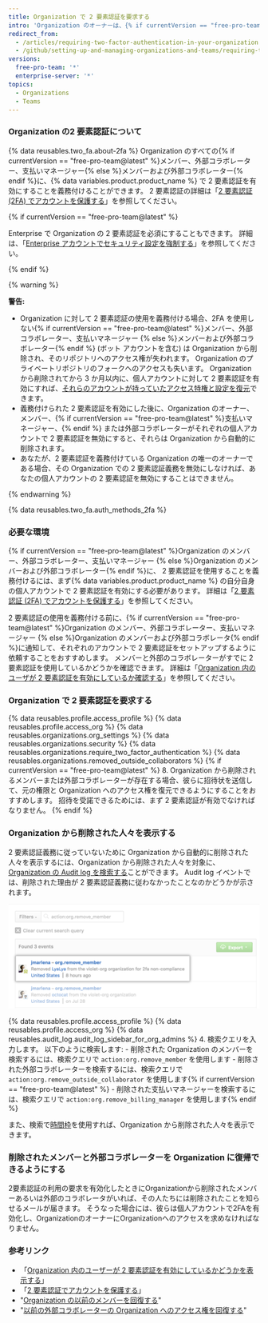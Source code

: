 ```yaml
---
title: Organization で 2 要素認証を要求する
intro: 'Organization のオーナーは、{% if currentVersion == "free-pro-team@latest" %}Organization のメンバー、外部コラボレーター、支払いマネージャー {% else %}Organization のメンバーおよび外部のコラボレーター{% endif %}に、それぞれの個人アカウントに対する 2 要素認証を有効にするように義務付けることで、悪意のある行為者が Organization のリポジトリや設定にアクセスしにくくすることができます。'
redirect_from:
  - /articles/requiring-two-factor-authentication-in-your-organization
  - /github/setting-up-and-managing-organizations-and-teams/requiring-two-factor-authentication-in-your-organization
versions:
  free-pro-team: '*'
  enterprise-server: '*'
topics:
  - Organizations
  - Teams
---
```


### Organization の2 要素認証について

{% data reusables.two_fa.about-2fa %} Organization のすべての{% if currentVersion == "free-pro-team@latest" %}メンバー、外部コラボレーター、支払いマネージャー{% else %}メンバーおよび外部コラボレーター{% endif %}に、{% data variables.product.product_name %} で 2 要素認証を有効にすることを義務付けることができます。 2 要素認証の詳細は「[2 要素認証 (2FA) でアカウントを保護する](/github/authenticating-to-github/securing-your-account-with-two-factor-authentication-2fa)」を参照してください。

{% if currentVersion == "free-pro-team@latest" %}

Enterprise で Organization の 2 要素認証を必須にすることもできます。 詳細は、「[Enterprise アカウントでセキュリティ設定を強制する](/github/setting-up-and-managing-your-enterprise/enforcing-security-settings-in-your-enterprise-account#requiring-two-factor-authentication-for-organizations-in-your-enterprise-account)」を参照してください。

{% endif %}

{% warning %}

**警告:**

- Organization に対して 2 要素認証の使用を義務付ける場合、2FA を使用しない{% if currentVersion == "free-pro-team@latest" %}メンバー、外部コラボレーター、支払いマネージャー {% else %}メンバーおよび外部コラボレーター{% endif %} (ボット アカウントを含む) は Organization から削除され、そのリポジトリへのアクセス権が失われます。 Organization のプライベートリポジトリのフォークへのアクセスも失います。 Organization から削除されてから 3 か月以内に、個人アカウントに対して 2 要素認証を有効にすれば、[それらのアカウントが持っていたアクセス特権と設定を復元](/articles/reinstating-a-former-member-of-your-organization)できます。
- 義務付けられた 2 要素認証を有効にした後に、Organization のオーナー、メンバー、{% if currentVersion == "free-pro-team@latest" %}支払いマネージャー、{% endif %} または外部コラボレーターがそれぞれの個人アカウントで 2 要素認証を無効にすると、それらは Organization から自動的に削除されます。
- あなたが、2 要素認証を義務付けている Organization の唯一のオーナーである場合、その Organization での 2 要素認証義務を無効にしなければ、あなたの個人アカウントの 2 要素認証を無効にすることはできません。

{% endwarning %}

{% data reusables.two_fa.auth_methods_2fa %}

### 必要な環境

{% if currentVersion == "free-pro-team@latest" %}Organization のメンバー、外部コラボレーター、支払いマネージャー {% else %}Organization のメンバーおよび外部コラボレーター{% endif %}に、 2 要素認証を使用することを義務付けるには、まず{% data variables.product.product_name %} の自分自身の個人アカウントで 2 要素認証を有効にする必要があります。 詳細は「[2 要素認証 (2FA) でアカウントを保護する](/github/authenticating-to-github/securing-your-account-with-two-factor-authentication-2fa)」を参照してください。

2 要素認証の使用を義務付ける前に、{% if currentVersion == "free-pro-team@latest" %}Organization のメンバー、外部コラボレーター、支払いマネージャー {% else %}Organization のメンバーおよび外部コラボレータ{% endif %}に通知して、それぞれのアカウントで 2 要素認証をセットアップするように依頼することをおすすめします。 メンバーと外部のコラボレーターがすでに 2 要素認証を使用しているかどうかを確認できます。 詳細は「[Organization 内のユーザが 2 要素認証を有効にしているか確認する](/organizations/keeping-your-organization-secure/viewing-whether-users-in-your-organization-have-2fa-enabled)」を参照してください。

### Organization で 2 要素認証を要求する

{% data reusables.profile.access_profile %}
{% data reusables.profile.access_org %}
{% data reusables.organizations.org_settings %}
{% data reusables.organizations.security %}
{% data reusables.organizations.require_two_factor_authentication %}
{% data reusables.organizations.removed_outside_collaborators %}
{% if currentVersion == "free-pro-team@latest" %}
8. Organization から削除されるメンバーまたは外部コラボレーターが存在する場合、彼らに招待状を送信して、元の権限と Organization へのアクセス権を復元できるようにすることをおすすめします。 招待を受諾できるためには、まず 2 要素認証が有効でなければなりません。
{% endif %}

### Organization から削除された人々を表示する

2 要素認証義務に従っていないために Organization から自動的に削除された人々を表示するには、Organization から削除された人々を対象に、[Organization の Audit log を検索する](/articles/reviewing-the-audit-log-for-your-organization/#accessing-the-audit-log)ことができます。 Audit log イベントでは、削除された理由が 2 要素認証義務に従わなかったことなのかどうかが示されます。

![2 要素認証の違反により削除されたユーザーを示す Audit log イベント](/assets/images/help/2fa/2fa_noncompliance_audit_log_search.png)

{% data reusables.profile.access_profile %}
{% data reusables.profile.access_org %}
{% data reusables.audit_log.audit_log_sidebar_for_org_admins %}
4. 検索クエリを入力します。 以下のように検索します:
    - 削除された Organization のメンバーを検索するには、検索クエリで `action:org.remove_member` を使用します
    - 削除された外部コラボレーターを検索するには、検索クエリで `action:org.remove_outside_collaborator` を使用します{% if currentVersion == "free-pro-team@latest" %}
    - 削除された支払いマネージャーを検索するには、検索クエリで `action:org.remove_billing_manager` を使用します{% endif %}

 また、検索で[時間枠](/articles/reviewing-the-audit-log-for-your-organization/#search-based-on-time-of-action)を使用すれば、Organization から削除された人々を表示できます。

### 削除されたメンバーと外部コラボレーターを Organization に復帰できるようにする

2要素認証の利用の要求を有効化したときにOrganizationから削除されたメンバーあるいは外部のコラボレータがいれば、その人たちには削除されたことを知らせるメールが届きます。 そうなった場合には、彼らは個人アカウントで2FAを有効化し、OrganizationのオーナーにOrganizationへのアクセスを求めなければなりません。

### 参考リンク

- 「[Organization 内のユーザーが 2 要素認証を有効にしているかどうかを表示する](/articles/viewing-whether-users-in-your-organization-have-2fa-enabled)」
- 「[2 要素認証でアカウントを保護する](/articles/securing-your-account-with-two-factor-authentication-2fa)」
- "[Organization の以前のメンバーを回復する](/articles/reinstating-a-former-member-of-your-organization)"
- "[以前の外部コラボレーターの Organization へのアクセス権を回復する](/articles/reinstating-a-former-outside-collaborator-s-access-to-your-organization)"
